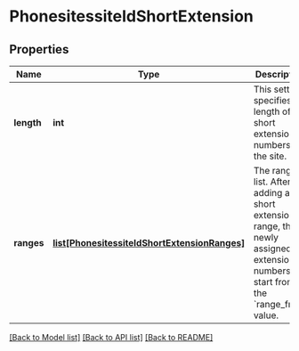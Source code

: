 # PhonesitessiteIdShortExtension

## Properties
Name | Type | Description | Notes
------------ | ------------- | ------------- | -------------
**length** | **int** | This setting specifies the length of short extension numbers for the site. | [optional] 
**ranges** | [**list[PhonesitessiteIdShortExtensionRanges]**](PhonesitessiteIdShortExtensionRanges.md) | The range list. After adding a short extension range, the newly assigned extension numbers will start from the &#x60;range_from&#x60; value. | [optional] 

[[Back to Model list]](../README.md#documentation-for-models) [[Back to API list]](../README.md#documentation-for-api-endpoints) [[Back to README]](../README.md)

